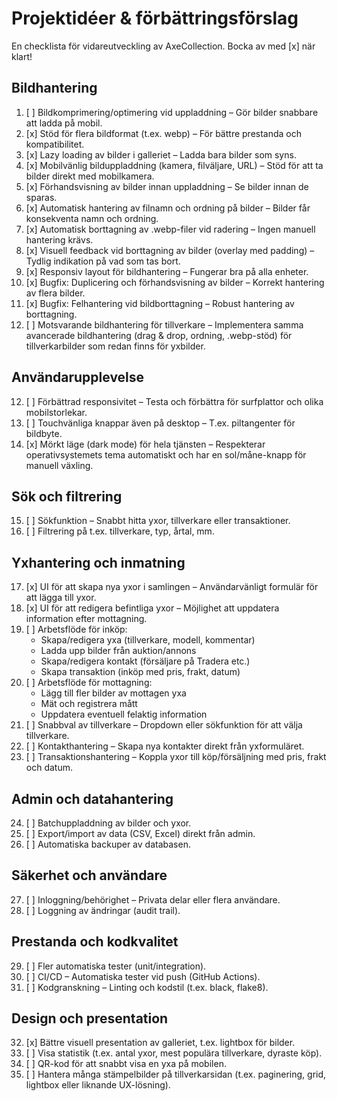 # Projektidéer & förbättringsförslag

En checklista för vidareutveckling av AxeCollection. Bocka av med [x] när klart!

## Bildhantering

1. [ ] Bildkomprimering/optimering vid uppladdning – Gör bilder snabbare att ladda på mobil.
2. [x] Stöd för flera bildformat (t.ex. webp) – För bättre prestanda och kompatibilitet.
3. [x] Lazy loading av bilder i galleriet – Ladda bara bilder som syns.
4. [x] Mobilvänlig bilduppladdning (kamera, filväljare, URL) – Stöd för att ta bilder direkt med mobilkamera.
5. [x] Förhandsvisning av bilder innan uppladdning – Se bilder innan de sparas.
6. [x] Automatisk hantering av filnamn och ordning på bilder – Bilder får konsekventa namn och ordning.
7. [x] Automatisk borttagning av .webp-filer vid radering – Ingen manuell hantering krävs.
8. [x] Visuell feedback vid borttagning av bilder (overlay med padding) – Tydlig indikation på vad som tas bort.
9. [x] Responsiv layout för bildhantering – Fungerar bra på alla enheter.
10. [x] Bugfix: Duplicering och förhandsvisning av bilder – Korrekt hantering av flera bilder.
11. [x] Bugfix: Felhantering vid bildborttagning – Robust hantering av borttagning.
12. [ ] Motsvarande bildhantering för tillverkare – Implementera samma avancerade bildhantering (drag & drop, ordning, .webp-stöd) för tillverkarbilder som redan finns för yxbilder.

## Användarupplevelse

12. [ ] Förbättrad responsivitet – Testa och förbättra för surfplattor och olika mobilstorlekar.
13. [ ] Touchvänliga knappar även på desktop – T.ex. piltangenter för bildbyte.
14. [x] Mörkt läge (dark mode) för hela tjänsten – Respekterar operativsystemets tema automatiskt och har en sol/måne-knapp för manuell växling.

## Sök och filtrering

15. [ ] Sökfunktion – Snabbt hitta yxor, tillverkare eller transaktioner.
16. [ ] Filtrering på t.ex. tillverkare, typ, årtal, mm.

## Yxhantering och inmatning

17. [x] UI för att skapa nya yxor i samlingen – Användarvänligt formulär för att lägga till yxor.
18. [x] UI för att redigera befintliga yxor – Möjlighet att uppdatera information efter mottagning.
19. [ ] Arbetsflöde för inköp: 
    - Skapa/redigera yxa (tillverkare, modell, kommentar)
    - Ladda upp bilder från auktion/annons
    - Skapa/redigera kontakt (försäljare på Tradera etc.)
    - Skapa transaktion (inköp med pris, frakt, datum)
20. [ ] Arbetsflöde för mottagning:
    - Lägg till fler bilder av mottagen yxa
    - Mät och registrera mått
    - Uppdatera eventuell felaktig information
21. [ ] Snabbval av tillverkare – Dropdown eller sökfunktion för att välja tillverkare.
22. [ ] Kontakthantering – Skapa nya kontakter direkt från yxformuläret.
23. [ ] Transaktionshantering – Koppla yxor till köp/försäljning med pris, frakt och datum.

## Admin och datahantering

24. [ ] Batchuppladdning av bilder och yxor.
25. [ ] Export/import av data (CSV, Excel) direkt från admin.
26. [ ] Automatiska backuper av databasen.

## Säkerhet och användare

27. [ ] Inloggning/behörighet – Privata delar eller flera användare.
28. [ ] Loggning av ändringar (audit trail).

## Prestanda och kodkvalitet

29. [ ] Fler automatiska tester (unit/integration).
30. [ ] CI/CD – Automatiska tester vid push (GitHub Actions).
31. [ ] Kodgranskning – Linting och kodstil (t.ex. black, flake8).

## Design och presentation

32. [x] Bättre visuell presentation av galleriet, t.ex. lightbox för bilder.
33. [ ] Visa statistik (t.ex. antal yxor, mest populära tillverkare, dyraste köp).
34. [ ] QR-kod för att snabbt visa en yxa på mobilen.
35. [ ] Hantera många stämpelbilder på tillverkarsidan (t.ex. paginering, grid, lightbox eller liknande UX-lösning). 